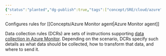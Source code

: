 ```yaml
---
{"status":"planted","dg-publish":true,"tags":["concept/SRE/cloud/azure"],"aliases":["DCR"],"definition":"Data collection rules (DCRs) are sets of instructions supporting data collection in Azure Monitor  agent","ms-learn-url":"(https://learn.microsoft.com/en-us/azure/azure-monitor/essentials/data-collection-rule-overview?tabs=portal)","creation_date":"2024-05-02 22:00","permalink":"/concepts/data-collection-rules/","dgPassFrontmatter":true}
---
```



Configures rules for [[Concepts/Azure Monitor agent\|Azure Monitor agent]]

Data collection rules (DCRs) are sets of instructions supporting [data collection in Azure Monitor](https://learn.microsoft.com/en-us/azure/azure-monitor/essentials/data-collection).
Depending on the scenario, DCRs specify such details as what data should be collected, how to transform that data, and where to send it.